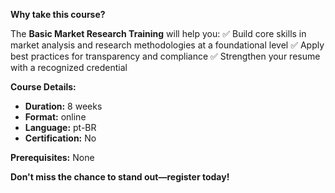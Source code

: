 **Why take this course?**

The **Basic Market Research Training** will help you:
✅ Build core skills in market analysis and research methodologies at a foundational level
✅ Apply best practices for transparency and compliance
✅ Strengthen your resume with a recognized credential

**Course Details:**
- **Duration:** 8 weeks
- **Format:** online
- **Language:** pt-BR
- **Certification:** No

**Prerequisites:**
None

**Don't miss the chance to stand out—register today!**